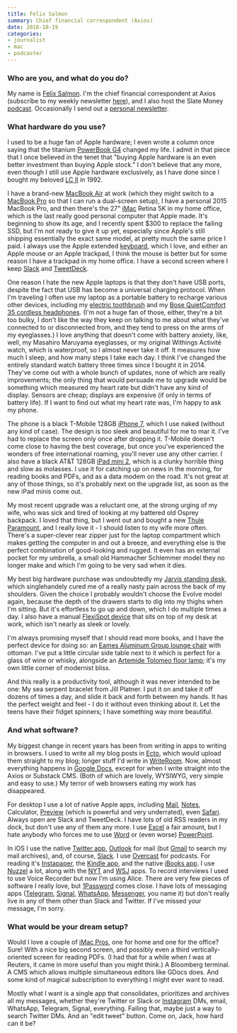 ```yaml
---
title: Felix Salmon
summary: Chief financial correspondent (Axios) 
date: 2018-10-19
categories:
- journalist 
- mac
- podcaster
---
```


### Who are you, and what do you do?

My name is [Felix Salmon](http://www.felixsalmon.com/ "Felix's website."). I'm the chief financial correspondent at Axios (subscribe to my weekly newsletter [here](http://link.axios.com/join/edge-signup "Felix's Axios newsletter.")), and I also host the Slate Money [podcast](http://www.slate.com/articles/podcasts/slate_money.html "Felix's finance podcast."). Occasionally I send out a [personal newsletter](https://felix.substack.com/ "Felix's personal newsletter."). 

### What hardware do you use?

I used to be a huge fan of Apple hardware; I even wrote a column once saying that the titanium [PowerBook G4][powerbook-g4] changed my life. I admit in that piece that I once believed in the tenet that "buying Apple hardware is an even better investment than buying Apple stock." I don't believe that any more, even though I still use Apple hardware exclusively, as I have done since I bought my beloved [LC II][lc-ii] in 1992. 

I have a brand-new [MacBook Air][macbook-air] at work (which they might switch to a [MacBook Pro][macbook-pro] so that I can run a dual-screen setup), I have a personal 2015 MacBook Pro, and then there's the 27" [iMac][] Retina 5K in my home office, which is the last really good personal computer that Apple made. It's beginning to show its age, and I recently spent $300 to replace the failing SSD, but I'm not ready to give it up yet, especially since Apple's still shipping essentially the exact same model, at pretty much the same price I paid. I always use the Apple extended [keyboard][], which I love, and either an Apple mouse or an Apple trackpad, I think the mouse is better but for some reason I have a trackpad in my home office. I have a second screen where I keep [Slack][] and [TweetDeck][].

One reason I hate the new Apple laptops is that they don't have USB ports, despite the fact that USB has become a universal charging protocol. When I'm traveling I often use my laptop as a portable battery to recharge various other devices, including my [electric toothbrush][u1] and my [Bose QuietComfort 35 cordless headphones][quietcomfort-35]. (I'm not a huge fan of those, either, they're a bit too bulky, I don't like the way they keep on talking to me about what they've connected to or disconnected from, and they tend to press on the arms of my eyeglasses.) I love anything that doesn't come with battery anxiety, like, well, my Masahiro Maruyama eyeglasses, or my original Withings Activité watch, which is waterproof, so I almost never take it off. It measures how much I sleep, and how many steps I take each day. I think I've changed the entirely standard watch battery three times since I bought it in 2014. They've come out with a whole bunch of updates, none of which are really improvements; the only thing that would persuade me to upgrade would be something which measured my heart rate but didn't have any kind of display. Sensors are cheap; displays are expensive (if only in terms of battery life). If I want to find out what my heart rate was, I'm happy to ask my phone.

The phone is a black T-Mobile 128GB [iPhone 7][iphone-7], which I use naked (without any kind of case). The design is too sleek and beautiful for me to mar it. I've had to replace the screen only once after dropping it. T-Mobile doesn't come close to having the best coverage, but once you've experienced the wonders of free international roaming, you'll never use any other carrier. I also have a black AT&T 128GB [iPad mini 2][ipad-mini-2], which is a clunky horrible thing and slow as molasses. I use it for catching up on news in the morning, for reading books and PDFs, and as a data modem on the road. It's not great at any of those things, so it's probably next on the upgrade list, as soon as the new iPad minis come out.

My most recent upgrade was a reluctant one, at the strong urging of my wife, who was sick and tired of looking at my battered old Osprey backpack. I loved that thing, but I went out and bought a new [Thule Paramount][paramount-29l], and I really love it - I should listen to my wife more often. There's a super-clever rear zipper just for the laptop compartment which makes getting the computer in and out a breeze, and everything else is the perfect combination of good-looking and rugged. It even has an external pocket for my umbrella, a small old Hammacher Schlemmer model they no longer make and which I'm going to be very sad when it dies. 

My best big hardware purchase was undoubtedly my [Jarvis standing desk][jarvis-evolve], which singlehandely cured me of a really nasty pain across the back of my shoulders. Given the choice I probably wouldn't choose the Evolve model again, because the depth of the drawers starts to dig into my thighs when I'm sitting. But it's effortless to go up and down, which I do multiple times a day. I also have a manual [FlexiSpot device][m2b] that sits on top of my desk at work, which isn't nearly as sleek or lovely.

I'm always promising myself that I should read more books, and I have the perfect device for doing so: an [Eames Aluminum Group lounge chair][eames-aluminum-group-lounge-chair] with ottoman. I've put a little circular side table next to it which is perfect for a glass of wine or whisky, alongside an [Artemide Tolomeo floor lamp][tolomeo]; it's my own little corner of modernist bliss. 

And this really is a productivity tool, although it was never intended to be one: My sea serpent bracelet from Jill Platner. I put it on and take it off dozens of times a day, and slide it back and forth between my hands. It has the perfect weight and feel - I do it without even thinking about it. Let the teens have their fidget spinners; I have something way more beautiful.

### And what software?

My biggest change in recent years has been from writing in apps to writing in browsers. I used to write all my blog posts in [Ecto][], which would upload them straight to my blog; longer stuff I'd write in [WriteRoom][]. Now, almost everything happens in [Google Docs][google-docs], except for when I write straight into the Axios or Substack CMS. (Both of which are lovely, WYSIWYG, very simple and easy to use.) My terror of web browsers eating my work has disappeared. 

For desktop I use a lot of native Apple apps, including [Mail][], [Notes][], Calculator, [Preview][] (which is powerful and very underrated), even [Safari][]. Always open are Slack and TweetDeck. I have lots of old RSS readers in my dock, but don't use any of them any more. I use [Excel][] a fair amount, but I hate anybody who forces me to use [Word][] or (even worse) [PowerPoint][]. 

In iOS I use the native [Twitter app][twitter-ios], [Outlook][outlook-ios] for mail (but [Gmail][gmail-ios] to search my mail archives), and, of course, [Slack][slack-ios]. I use [Overcast][overcast-ios] for podcasts. For reading it's [Instapaper][instapaper-ios], the [Kindle app][kindle-ios], and the native [iBooks app][ibooks-ios]. I use [Nuzzel][nuzzel-ios] a lot, along with the [NYT][nytimes-ios] and [WSJ][wsj-ios] apps. To record interviews I used to use Voice Recorder but now I'm using Alice. There are very few pieces of software I really love, but [1Password][1password-ios] comes close. I have lots of messaging apps ([Telegram][telegram-messenger-ios], [Signal][signal-ios], [WhatsApp][whatsapp-ios], [Messenger][facebook-messenger-ios], you name it) but don't really live in any of them other than Slack and Twitter. If I've missed your message, I'm sorry.

### What would be your dream setup?

Would I love a couple of [iMac Pros][imac-pro], one for home and one for the office? Sure! With a nice big second screen, and possibly even a third vertically-oriented screen for reading PDFs. (I had that for a while when I was at Reuters, it came in more useful than you might think.) A Bloomberg terminal. A CMS which allows multiple simultaneous editors like GDocs does. And some kind of magical subscription to everything I might ever want to read. 

Mostly what I want is a single app that consolidates, prioritizes and archives all my messages, whether they're Twitter or Slack or [Instagram][] DMs, email, WhatsApp, Telegram, Signal, everything. Failing that, maybe just a way to search Twitter DMs. And an "edit tweet" button. Come on, Jack, how hard can it be?

[1password-ios]: https://itunes.apple.com/us/app/1password-password-manager/id568903335 "Password storage software for the iPhone."
[eames-aluminum-group-lounge-chair]: https://store.hermanmiller.com/living/lounge-chairs-and-ottomans/eames-aluminum-group-lounge-chair/724.html "A lounge chair."
[ecto]: http://illuminex.com/ecto/ "Blogging software for Mac and Windows."
[excel]: https://products.office.com/en-us/excel "A spreadsheet application."
[facebook-messenger-ios]: https://itunes.apple.com/us/app/facebook-messenger/id454638411 "A Facebook chat client app."
[gmail-ios]: https://itunes.apple.com/us/app/gmail-email-from-google/id422689480 "A client for the email service."
[google-docs]: https://en.wikipedia.org/wiki/Google_Docs "A web-based office suite."
[ibooks-ios]: https://itunes.apple.com/us/app/ibooks/id364709193 "A book reader for iOS."
[imac-pro]: https://en.wikipedia.org/wiki/IMac_Pro "An all-in-one workstation."
[imac]: https://www.apple.com/imac/ "An all-in-one computer."
[instagram]: https://www.instagram.com/ "A photo sharing service."
[instapaper-ios]: http://web.archive.org/web/20221221083204/https://www.instapaper.com/iphone "An iPhone app for reading Instapaper saved pages."
[ipad-mini-2]: https://en.wikipedia.org/wiki/IPad_Mini_(2nd_generation) "A 7.9 inch tablet device with a Retina screen."
[iphone-7]: https://en.wikipedia.org/wiki/IPhone_7 "A 4.7 inch iOS smartphone."
[jarvis-evolve]: https://www.fully.com/standing-desks/jarvis/jarvis-rocket-mission-evolve.html "A standing desk."
[keyboard]: https://www.apple.com/keyboard/ "The keyboard."
[kindle-ios]: https://itunes.apple.com/gb/app/kindle/id302584613 "An iPhone app for accessing Kindle content from Amazon."
[lc-ii]: https://en.wikipedia.org/wiki/Macintosh_LC_II "A 68030 desktop computer."
[m2b]: https://flexispot.com/shop/uncategorized/classicriser-standing-desk-converters-m2wm2b-35/ "A standing desk converter."
[macbook-air]: https://www.apple.com/macbook-air/ "A very thin laptop."
[macbook-pro]: https://www.apple.com/macbook-pro/ "A laptop."
[mail]: https://en.wikipedia.org/wiki/Mail_(application) "The default Mac OS X mail client."
[notes]: https://en.wikipedia.org/wiki/Notes_(Apple) "A note-taking application included with Mac OS X."
[nuzzel-ios]: https://itunes.apple.com/us/app/nuzzel-news-for-professionals/id692285770 "A news discovery app."
[nytimes-ios]: https://itunes.apple.com/us/app/nytimes/id284862083 "An iPhone app to grab the latest news from the newspaper."
[outlook-ios]: https://itunes.apple.com/us/app/microsoft-outlook-email-and-calendar/id951937596 "An email and calendar app."
[overcast-ios]: https://itunes.apple.com/us/app/overcast-podcast-player/id888422857 "A podcast app."
[paramount-29l]: https://www.thule.com/en-us/us/backpacks/laptop-backpacks/thule-paramount-29l-_-tl_85854231817 "A laptop backpack."
[powerbook-g4]: https://en.wikipedia.org/wiki/PowerBook_G4 "A laptop."
[powerpoint]: https://products.office.com/en-us/powerpoint "Presentation software."
[preview]: https://en.wikipedia.org/wiki/Preview_(Mac_OS) "An image viewer included with Mac OS X."
[quietcomfort-35]: https://www.bose.com/en_us/products/headphones/over_ear_headphones/quietcomfort-35-wireless.html "Wireless over-the-ear headphones."
[safari]: https://www.apple.com/safari/ "A fast web browser."
[signal-ios]: https://github.com/WhisperSystems/Signal-iOS "A private chat app."
[slack-ios]: https://itunes.apple.com/us/app/slack-team-communication/id618783545 "A client app for the chat service."
[slack]: https://slack.com/ "A collaboration service."
[telegram-messenger-ios]: https://itunes.apple.com/us/app/telegram-messenger/id686449807 "A secure chat client."
[tolomeo]: https://www.ylighting.com/tolomeo-reading-floor-lamp-by-artemide-R086308.html "A floor lamp."
[tweetdeck]: https://about.twitter.com/products/tweetdeck "A multi-column Twitter client."
[twitter-ios]: https://itunes.apple.com/app/twitter/id333903271 "A Twitter client."
[u1]: http://web.archive.org/web/20201023110636/https://myusmile.net/products/usmile-u1-electric-sonic-toothbrush-rechargeable-usb-charging-180-days-of-power-on-3-hours-charge-with-100-round-edging-portable-bristle-oral-hygiene-travel-case-blue "An electric toothbrush."
[whatsapp-ios]: https://itunes.apple.com/app/whatsapp-messenger/id310633997 "A cross-platform chat client for iOS."
[word]: https://products.office.com/en-us/word "A document editor."
[writeroom]: http://www.hogbaysoftware.com/products/writeroom "Full-screen writing software."
[wsj-ios]: https://itunes.apple.com/us/app/the-wall-street-journal/id364387007 "The official client for the newspaper."
